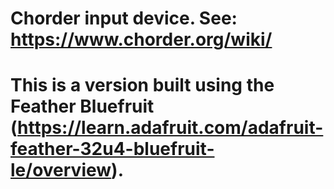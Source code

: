 # Chorder input device. See: https://www.chorder.org/wiki/ 
# This is a version built using the Feather Bluefruit (https://learn.adafruit.com/adafruit-feather-32u4-bluefruit-le/overview).
